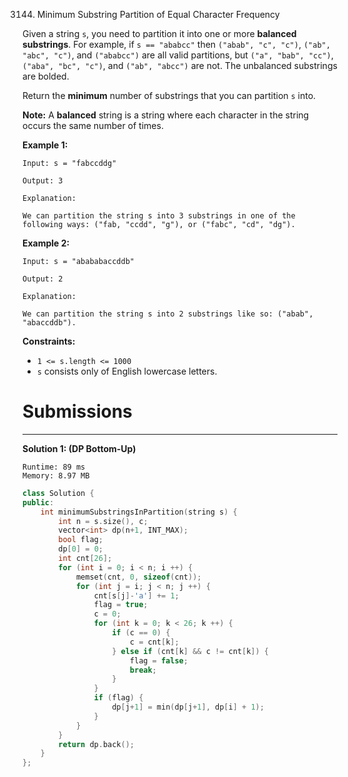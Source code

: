 3144. Minimum Substring Partition of Equal Character Frequency

Given a string `s`, you need to partition it into one or more **balanced substrings**. For example, if `s == "ababcc"` then `("abab", "c", "c")`, `("ab", "abc", "c")`, and `("ababcc")` are all valid partitions, but `("a", "bab", "cc")`, `("aba", "bc", "c")`, and `("ab", "abcc")` are not. The unbalanced substrings are bolded.

Return the **minimum** number of substrings that you can partition `s` into.

**Note:** A **balanced** string is a string where each character in the string occurs the same number of times.

 

**Example 1:**
```
Input: s = "fabccddg"

Output: 3

Explanation:

We can partition the string s into 3 substrings in one of the following ways: ("fab, "ccdd", "g"), or ("fabc", "cd", "dg").
```

**Example 2:**
```
Input: s = "abababaccddb"

Output: 2

Explanation:

We can partition the string s into 2 substrings like so: ("abab", "abaccddb").
```
 

**Constraints:**

* `1 <= s.length <= 1000`
* `s` consists only of English lowercase letters.

# Submissions
---
**Solution 1: (DP Bottom-Up)**
```
Runtime: 89 ms
Memory: 8.97 MB
```
```c++
class Solution {
public:
    int minimumSubstringsInPartition(string s) {
        int n = s.size(), c;
        vector<int> dp(n+1, INT_MAX);
        bool flag;
        dp[0] = 0;
        int cnt[26];
        for (int i = 0; i < n; i ++) {
            memset(cnt, 0, sizeof(cnt));
            for (int j = i; j < n; j ++) {
                cnt[s[j]-'a'] += 1;
                flag = true;
                c = 0;
                for (int k = 0; k < 26; k ++) {
                    if (c == 0) {
                        c = cnt[k];
                    } else if (cnt[k] && c != cnt[k]) {
                        flag = false;
                        break;
                    }
                }
                if (flag) {
                    dp[j+1] = min(dp[j+1], dp[i] + 1);
                }
            }
        }
        return dp.back();
    }
};
```
